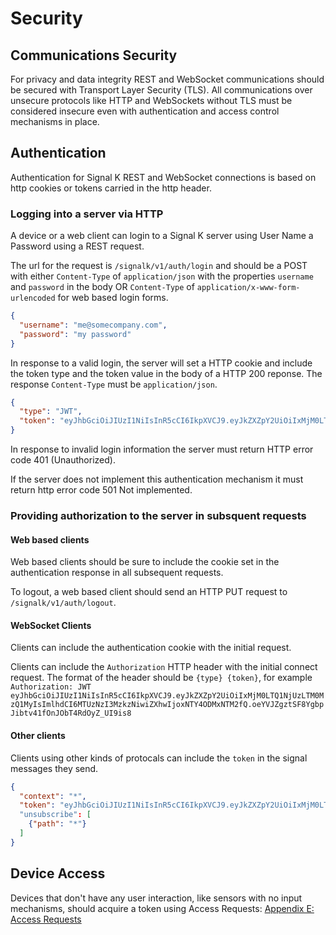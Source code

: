 # Security

## Communications Security

For privacy and data integrity REST and WebSocket communications should be secured with Transport Layer Security (TLS). All communications over unsecure protocols like HTTP and WebSockets without TLS must be considered insecure even with authentication and access control mechanisms in place.

## Authentication

Authentication for Signal K REST and WebSocket connections is based on http cookies or tokens carried in the http header.

### Logging into a server via HTTP

A device or a web client can login to a Signal K server using User Name a Password using a REST request.

The url for the request is `/signalk/v1/auth/login` and should be a POST with either `Content-Type` of `application/json` with the properties `username` and `password` in the body OR
`Content-Type` of `application/x-www-form-urlencoded` for web based login forms.

```json
{
  "username": "me@somecompany.com",
  "password": "my password"
}
```

In response to a valid login, the server will set a HTTP cookie and include the token type and the token value in the body of a HTTP 200 reponse. The response `Content-Type` must be `application/json`.

```json
{
  "type": "JWT",
  "token": "eyJhbGciOiJIUzI1NiIsInR5cCI6IkpXVCJ9.eyJkZXZpY2UiOiIxMjM0LTQ1NjUzLTM0MzQ1MyIsImlhdCI6MTUzNzI3MzkzNiwiZXhwIjoxNTY4ODMxNTM2fQ.oeYVJZgztSF8YgbpJibtv41fOnJObT4RdOyZ_UI9is8"
}
```

In response to invalid login information the server must return HTTP error code 401 (Unauthorized).

If the server does not implement this authentication mechanism it must return http error code 501 Not implemented.

### Providing authorization to the server in subsquent requests

#### Web based clients

Web based clients should be sure to include the cookie set in the authentication response in all subsequent requests.

To logout, a web based client should send an HTTP PUT request to `/signalk/v1/auth/logout`.

#### WebSocket Clients

Clients can include the authentication cookie with the initial request.

Clients can include the `Authorization` HTTP header with the initial connect request. The format of the header should be `{type} {token}`, for example `Authorization: JWT eyJhbGciOiJIUzI1NiIsInR5cCI6IkpXVCJ9.eyJkZXZpY2UiOiIxMjM0LTQ1NjUzLTM0MzQ1MyIsImlhdCI6MTUzNzI3MzkzNiwiZXhwIjoxNTY4ODMxNTM2fQ.oeYVJZgztSF8YgbpJibtv41fOnJObT4RdOyZ_UI9is8`

#### Other clients

Clients using other kinds of protocals can include the `token` in the signal messages they send.

```json
{
  "context": "*",
  "token": "eyJhbGciOiJIUzI1NiIsInR5cCI6IkpXVCJ9.eyJkZXZpY2UiOiIxMjM0LTQ1NjUzLTM0MzQ1MyIsImlhdCI6MTUzNzI3MzkzNiwiZXhwIjoxNTY4ODMxNTM2fQ.oeYVJZgztSF8YgbpJibtv41fOnJObT4RdOyZ_UI9is8"
  "unsubscribe": [
    {"path": "*"}
  ]
}
```

## Device Access

Devices that don't have any user interaction, like sensors with no input mechanisms, should acquire a token using Access Requests: [Appendix E: Access Requests](access_requests.md)

